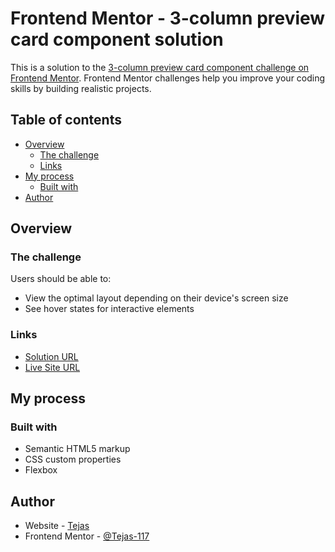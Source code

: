 # Frontend Mentor - 3-column preview card component solution

This is a solution to the [3-column preview card component challenge on Frontend Mentor](https://www.frontendmentor.io/challenges/3column-preview-card-component-pH92eAR2-). Frontend Mentor challenges help you improve your coding skills by building realistic projects. 

## Table of contents

- [Overview](#overview)
  - [The challenge](#the-challenge)
  - [Links](#links)
- [My process](#my-process)
  - [Built with](#built-with)
- [Author](#author)

## Overview

### The challenge

Users should be able to:

- View the optimal layout depending on their device's screen size
- See hover states for interactive elements


### Links

- [Solution URL](https://your-solution-url.com)
- [Live Site URL](https://tejas-117.github.io/3-column-preview-card/)

## My process

### Built with

- Semantic HTML5 markup
- CSS custom properties
- Flexbox

## Author

- Website - [Tejas](https://www.your-site.com)
- Frontend Mentor - [@Tejas-117](https://www.frontendmentor.io/profile/yourusername)
